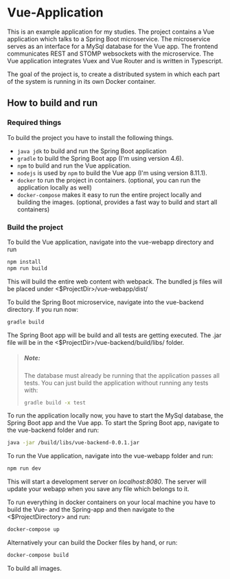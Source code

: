 # Vue-Application
This is an example application for my studies. The project contains a Vue application which talks to a Spring Boot microservice. The microservice serves as an interface for a MySql database for the Vue app. The frontend communicates REST and STOMP websockets with the microservice.
The Vue application integrates Vuex and Vue Router and is written in Typescript.

The goal of the project is, to create a distributed system in which each part of the system is running in its own Docker container.

## How to build and run

### Required things
To build the project you have to install the following things.
* `java jdk` to build and run the Spring Boot application
* `gradle` to build the Spring Boot app (I'm using version 4.6).
* `npm` to build and run the Vue application.
* `nodejs` is used by `npm` to build the Vue app (I'm using version 8.11.1).
* `docker` to run the project in containers. (optional, you can run the application locally as well)
* `docker-compose` makes it easy to run the entire project locally and building the images. (optional, provides a fast way to build and start all containers)

### Build the project
To build the Vue application, navigate into the vue-webapp directory and run
```bash
npm install
npm run build
```
This will build the entire web content with webpack. The bundled js files will be placed under <$ProjectDir>/vue-webapp/dist/

To build the Spring Boot microservice, navigate into the vue-backend directory. If you run now:
```bash
gradle build
```
The Spring Boot app will be build and all tests are getting executed. The .jar file will be in the <$ProjectDir>/vue-backend/build/libs/ folder.

> ##### Note:
> The database must already be running that the application passes all tests. You can just build the application without running any tests with:
> ```bash
> gradle build -x test
> ```

To run the application locally now, you have to start the MySql database, the Spring Boot app and the Vue app.
To start the Spring Boot app, navigate to the vue-backend folder and run:
```bash
java -jar /build/libs/vue-backend-0.0.1.jar
```
To run the Vue application, navigate into the vue-webapp folder and run:
```bash
npm run dev
```
This will start a development server on *localhost:8080*. The server will update your webapp when you save any file which belongs to it.

To run everything in docker containers on your local machine you have to build the Vue- and the Spring-app and then navigate to the <$ProjectDirectory> and run:
```bash
docker-compose up
```
Alternatively your can build the Docker files by hand, or run:
```bash
docker-compose build
```
To build all images.

